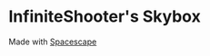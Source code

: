 InfiniteShooter's Skybox
========================
Made with [Spacescape](https://sourceforge.net/projects/spacescape/)
